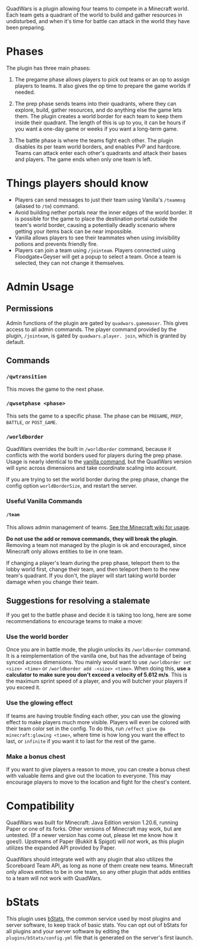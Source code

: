 QuadWars is a plugin allowing four teams to compete in a Minecraft world. Each team gets a
quadrant of the world to build and gather resources in undisturbed, and when it's time for
battle can attack in the world they have been preparing.

# Phases

The plugin has three main phases:

1. The pregame phase allows players to pick out teams or an op to assign players to teams. It also
   gives the op time to prepare the game worlds if needed.

2. The prep phase sends teams into their quadrants, where they can explore, build, gather resources,
   and do anything else the game lets them. The plugin creates a world border for each team to keep
   them inside their quadrant. The length of this is up to you, it can be hours if you want a
   one-day game or weeks if you want a long-term game.

3. The battle phase is where the teams fight each other. The plugin disables its per team world
   borders, and enables PvP and hardcore. Teams can attack enter each other's quadrants and attack
   their bases and players. The game ends when only one team is left.

# Things players should know

* Players can send messages to just their team using Vanilla's `/teammsg` (aliased to `/tm`)
  command.
* Avoid building nether portals near the inner edges of the world border. It is possible for the
  game to place the destination portal outside the team's world border, causing a potentially
  deadly scenario where getting your items back can be near impossible.
* Vanilla allows players to see their teammates when using invisibility potions and prevents
  friendly fire.
* Players can join a team using `/jointeam`. Players connected using Floodgate+Geyser will get a
  popup to select a team. Once a team is selected, they can not change it themselves.

# Admin Usage

## Permissions

Admin functions of the plugin are gated by `quadwars.gamemaser`. This gives access to all admin
commands. The player command provided by the plugin, `/jointeam`, is gated by `quadwars.player.
join`, which is granted by default.

## Commands

### `/qwtransition`

This moves the game to the next phase.

### `/qwsetphase <phase>`

This sets the game to a specific phase. The phase can be `PREGAME`, `PREP`, `BATTLE`,
or `POST_GAME`.

### `/worldborder`

QuadWars overrides the built in `/worldborder` command, because it conflicts with the world
borders used for players during the prep phase. Usage is nearly identical to the [vanilla
command](https://minecraft.wiki/w/Commands/worldborder),
but the QuadWars version will sync across dimensions and take coordinate scaling into account.

If you are trying to set the world border during the prep phase, change the config option
`worldBorderSize`, and restart the server.

### Useful Vanilla Commands

#### `/team`

This allows admin management of
teams. [See the Minecraft wiki for usage](https://minecraft.wiki/w/Commands/team).

**Do not use
the add or remove commands, they will break the plugin.** Removing a team not managed by the
plugin is ok and encouraged, since Minecraft only allows entities to be in one team.

If changing a player's team during the prep phase, teleport them to the lobby world first,
change their team, and then teleport them to the new team's quadrant. If you don't, the player
will start taking world border damage when you change their team.

## Suggestions for resolving a stalemate

If you get to the battle phase and decide it is taking too long, here are some recommendations
to encourage teams to make a move:

### Use the world border

Once you are in battle mode, the plugin unlocks its `/worldborder` command. It is a
reimplementation of the vanilla one, but has the advantage of being synced across dimensions.
You mainly would want to use `/worldborder set <size> <time>` or `/worldborder add -<size>
<time>`. When doing this, **use a
calculator to make sure you don't exceed a velocity of 5.612 m/s**. This is the maximum sprint
speed of a player, and you will butcher your players if you exceed it.

### Use the glowing effect

If teams are having trouble finding each other, you can use the glowing effect to make players
much more visible. Players will even be colored with their team color set in the config. To do
this, run `/effect give @a minecraft:glowing <time>`, where time is how long you want the effect
to last, or `infinite` if you want it to last for the rest of the game.

### Make a bonus chest

If you want to give players a reason to move, you can create a bonus chest with valuable items
and give out the location to everyone. This may encourage players to move to the location and
fight for the chest's content.

# Compatibility

QuadWars was built for Minecraft: Java Edition version 1.20.6, running Paper or one of its
forks. Other versions of Minecraft may work, but are untested. (If a newer version has come out,
please let me know how it goes!). Upstreams of Paper (Bukkit & Spigot) will *not* work, as this
plugin utilizes the expanded API provided by Paper.

QuadWars should integrate well with any plugin that also utilizes the Scoreboard Team API, as
long as none of them create new teams. Minecraft only allows entities to be in one team,
so any other plugin that adds entities to a team will not work with QuadWars.

# bStats

This plugin uses [bStats](https://bstats.org/), the common service used by most plugins and server
software, to keep track of basic stats. You can opt out of bStats for all plugins and your server
software by editing the `plugins/bStats/config.yml` file that is generated on the server's first
launch.